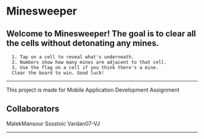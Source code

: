 # Minesweeper

## Welcome to Minesweeper! The goal is to clear all the cells without detonating any mines.
      1. Tap on a cell to reveal what's underneath.
      2. Numbers show how many mines are adjacent to that cell.
      3. Use the flag on a cell if you think there's a mine.
      Clear the board to win. Good luck!

--- 

This project is made for Mobile Application Development Assignment


## Collaborators
MalekMansour
Sssstoic
Vardan07-VJ

---